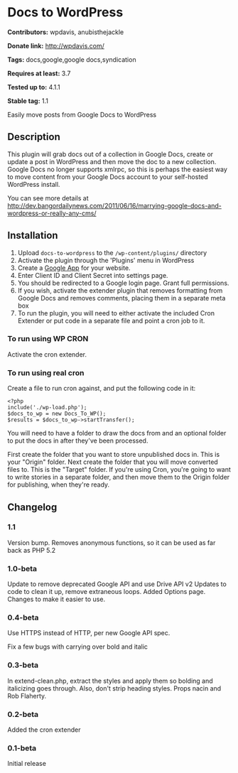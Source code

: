 # Docs to WordPress #
**Contributors:** wpdavis, anubisthejackle

**Donate link:** http://wpdavis.com/

**Tags:** docs,google,google docs,syndication

**Requires at least:** 3.7

**Tested up to:** 4.1.1

**Stable tag:** 1.1


Easily move posts from Google Docs to WordPress

## Description ##
This plugin will grab docs out of a collection in Google Docs, create or update a post in WordPress and then move the doc to a new collection. Google Docs no longer supports xmlrpc, so this is perhaps the easiest way to move content from your Google Docs account to your self-hosted WordPress install.

You can see more details at http://dev.bangordailynews.com/2011/06/16/marrying-google-docs-and-wordpress-or-really-any-cms/

## Installation ##

1. Upload `docs-to-wordpress` to the `/wp-content/plugins/` directory
2. Activate the plugin through the 'Plugins' menu in WordPress
3. Create a [Google App](https://console.developers.google.com/project) for your website.
4. Enter Client ID and Client Secret into settings page.
5. You should be redirected to a Google login page. Grant full permissions.
6. If you wish, activate the extender plugin that removes formatting from Google Docs and removes comments, placing them in a separate meta box
7. To run the plugin, you will need to either activate the included Cron Extender or put code in a separate file and point a cron job to it.

### To run using WP CRON ###
Activate the cron extender.

### To run using real cron ###
Create a file to run cron against, and put the following code in it:

```
<?php
include('./wp-load.php');
$docs_to_wp = new Docs_To_WP();
$results = $docs_to_wp->startTransfer();
```

You will need to have a folder to draw the docs from and an optional folder to put the docs in after they've been processed.

First create the folder that you want to store unpublished docs in. This is your "Origin" folder. Next create the folder that you will move converted files to. This is the "Target" folder. If you're using Cron, you're going to want to write stories in a separate folder, and then move them to the Origin folder for publishing, when they're ready.

## Changelog ##

### 1.1 ###
Version bump. Removes anonymous functions, so it can be used as far back as PHP 5.2

### 1.0-beta ###
Update to remove deprecated Google API and use Drive API v2
Updates to code to clean it up, remove extraneous loops.
Added Options page. Changes to make it easier to use.

### 0.4-beta ###
Use HTTPS instead of HTTP, per new Google API spec.

Fix a few bugs with carrying over bold and italic

### 0.3-beta ###
In extend-clean.php, extract the styles and apply them so bolding and italicizing goes through. Also, don't strip heading styles. Props nacin and  Rob Flaherty.

### 0.2-beta ###
Added the cron extender

### 0.1-beta ###
Initial release
